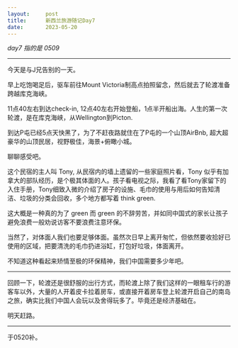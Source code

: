 ```yaml
---
layout:     post
title:      新西兰旅游随记Day7
date:       2023-05-20
---
```


*day7 指的是 0509*

---

今天是与J兄告别的一天。

早上吃饱喝足后，驱车前往Mount Victoria制高点拍照留念，然后就去了轮渡准备跨越库克海峡。

11点40左右到达check-in, 12点40左右开始登船，1点半开船出海。人生的第一次轮渡，是在库克海峡，从Wellington到Picton.

到达P屯已经5点天快黑了，为了不赶夜路就住在了P屯的一个山顶AirBnb, 超大超豪华的山顶民居，视野极佳，海景+俯瞰小城。

聊聊感受吧。

这个民宿的主人叫 Tony, 从民宿内的墙上遗留的一些家庭照片看，Tony 似乎有加拿大的部队经历，是个极其体面的人。孩子看电视之际，我看了看Tony家留下的入住手册，Tony细致入微的介绍了房子的设施、毛巾的使用与用后如何告知清洁、垃圾的分类会回收，多个地方都写着 think green.

这大概是一种真的为了 green 而 green 的不辞劳苦，并如同中国式的家长让孩子避免浪费一般劝说访客不要浪费注意环保。

当然了，对体面人我们也要足够体面。虽然次日早上离开匆忙，但依然要收拾好已使用的区域，把要清洗的毛巾扔进浴缸，打包好垃圾，体面离开。

不知道这种看起来矫情至极的环保精神，我们中国需要多少年吧。

---

回顾一下，轮渡还是很舒服的出行方式，而轮渡上除了我们这样的一眼租车行的游客车以外，大量的人开着皮卡拉着房车，或直接开着房车登上轮渡开启自己的南岛之旅，确实比我们中国人会玩以及舍得玩多了。毕竟还是经济基础在。

明天赶路。

---

于0520补。
